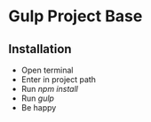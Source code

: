 # Gulp Project Base

## Installation 
- Open terminal
- Enter in project path
- Run *npm install*
- Run *gulp*
- Be happy
